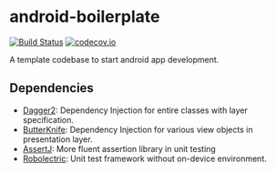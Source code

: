 # android-boilerplate

[![Build Status](https://travis-ci.org/itanoss/android-boilerplate.svg)](https://travis-ci.org/itanoss/android-boilerplate)
[![codecov.io](https://codecov.io/github/itanoss/android-boilerplate/coverage.svg?branch=master)](https://codecov.io/github/itanoss/android-boilerplate?branch=master)

A template codebase to start android app development.

## Dependencies

* [Dagger2](http://google.github.io/dagger/): Dependency Injection for entire classes with layer specification.
* [ButterKnife](http://jakewharton.github.io/butterknife/): Dependency Injection for various view objects in presentation layer.
* [AssertJ](http://joel-costigliola.github.io/assertj/index.html): More fluent assertion library in unit testing
* [Robolectric](http://robolectric.org/): Unit test framework without on-device environment.
